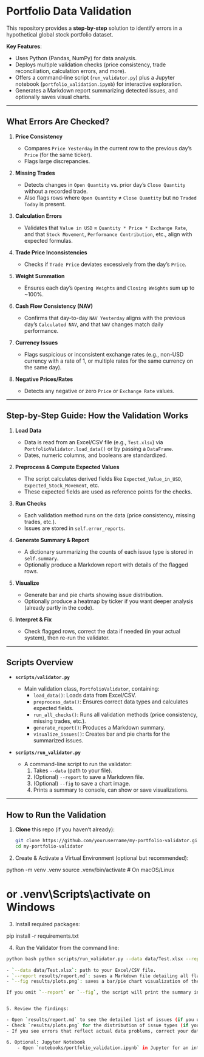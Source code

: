 # Portfolio Data Validation

This repository provides a **step-by-step** solution to identify errors in a hypothetical global stock portfolio dataset. 

**Key Features**:
- Uses Python (Pandas, NumPy) for data analysis.
- Deploys multiple validation checks (price consistency, trade reconciliation, calculation errors, and more).
- Offers a command-line script (`run_validator.py`) plus a Jupyter notebook (`portfolio_validation.ipynb`) for interactive exploration.
- Generates a Markdown report summarizing detected issues, and optionally saves visual charts.

---

## What Errors Are Checked?

1. **Price Consistency**  
   - Compares `Price Yesterday` in the current row to the previous day’s `Price` (for the same ticker).  
   - Flags large discrepancies.

2. **Missing Trades**  
   - Detects changes in `Open Quantity` vs. prior day’s `Close Quantity` without a recorded trade.  
   - Also flags rows where `Open Quantity` ≠ `Close Quantity` but no `Traded Today` is present.

3. **Calculation Errors**  
   - Validates that `Value in USD` ≈ `Quantity * Price * Exchange Rate`, and that `Stock Movement`, `Performance Contribution`, etc., align with expected formulas.

4. **Trade Price Inconsistencies**  
   - Checks if `Trade Price` deviates excessively from the day’s `Price`.

5. **Weight Summation**  
   - Ensures each day’s `Opening Weights` and `Closing Weights` sum up to ~100%.

6. **Cash Flow Consistency (NAV)**  
   - Confirms that day-to-day `NAV Yesterday` aligns with the previous day’s `Calculated NAV`, and that `NAV` changes match daily performance.

7. **Currency Issues**  
   - Flags suspicious or inconsistent exchange rates (e.g., non-USD currency with a rate of 1, or multiple rates for the same currency on the same day).

8. **Negative Prices/Rates**  
   - Detects any negative or zero `Price` or `Exchange Rate` values.

---

## Step-by-Step Guide: How the Validation Works

1. **Load Data**  
   - Data is read from an Excel/CSV file (e.g., `Test.xlsx`) via `PortfolioValidator.load_data()` or by passing a `DataFrame`.  
   - Dates, numeric columns, and booleans are standardized.

2. **Preprocess & Compute Expected Values**  
   - The script calculates derived fields like `Expected_Value_in_USD`, `Expected_Stock_Movement`, etc.  
   - These expected fields are used as reference points for the checks.

3. **Run Checks**  
   - Each validation method runs on the data (price consistency, missing trades, etc.).  
   - Issues are stored in `self.error_reports`.

4. **Generate Summary & Report**  
   - A dictionary summarizing the counts of each issue type is stored in `self.summary`.  
   - Optionally produce a Markdown report with details of the flagged rows.

5. **Visualize**  
   - Generate bar and pie charts showing issue distribution.  
   - Optionally produce a heatmap by ticker if you want deeper analysis (already partly in the code).

6. **Interpret & Fix**  
   - Check flagged rows, correct the data if needed (in your actual system), then re-run the validator.

---

## Scripts Overview

- **`scripts/validator.py`**  
  - Main validation class, `PortfolioValidator`, containing:
    - `load_data()`: Loads data from Excel/CSV.
    - `preprocess_data()`: Ensures correct data types and calculates expected fields.
    - `run_all_checks()`: Runs all validation methods (price consistency, missing trades, etc.).
    - `generate_report()`: Produces a Markdown summary.
    - `visualize_issues()`: Creates bar and pie charts for the summarized issues.

- **`scripts/run_validator.py`**  
  - A command-line script to run the validator:
    1. Takes `--data` (path to your file).
    2. (Optional) `--report` to save a Markdown file.
    3. (Optional) `--fig` to save a chart image.
    4. Prints a summary to console, can show or save visualizations.

---

## How to Run the Validation

1. **Clone** this repo (if you haven’t already):
   ```bash
   git clone https://github.com/yourusername/my-portfolio-validator.git
   cd my-portfolio-validator

2. Create & Activate a Virtual Environment (optional but recommended):

python -m venv .venv
source .venv/bin/activate   # On macOS/Linux
# or .venv\\Scripts\\activate on Windows

3. Install required packages:

pip install -r requirements.txt

4. Run the Validator from the command line:

```bash 
python bash python scripts/run_validator.py --data data/Test.xlsx --report results/report.md --fig results/plots.png python scripts/run_validator.py --data data/Test.xlsx```
 
- `--data data/Test.xlsx`: path to your Excel/CSV file.
- `--report results/report.md`: saves a Markdown file detailing all flagged issues.
- `--fig results/plots.png`: saves a bar/pie chart visualization of the issues.

If you omit `--report` or `--fig`, the script will print the summary in the console and display any plots interactively.


5. Review the findings:

- Open `results/report.md` to see the detailed list of issues (if you used `--report`).
- Check `results/plots.png` for the distribution of issue types (if you used `--fig`).
- If you see errors that reflect actual data problems, correct your data and run again.

6. Optional: Jupyter Notebook
    - Open `notebooks/portfolio_validation.ipynb` in Jupyter for an interactive exploration and the ability to fix data inline, then re-validate.

